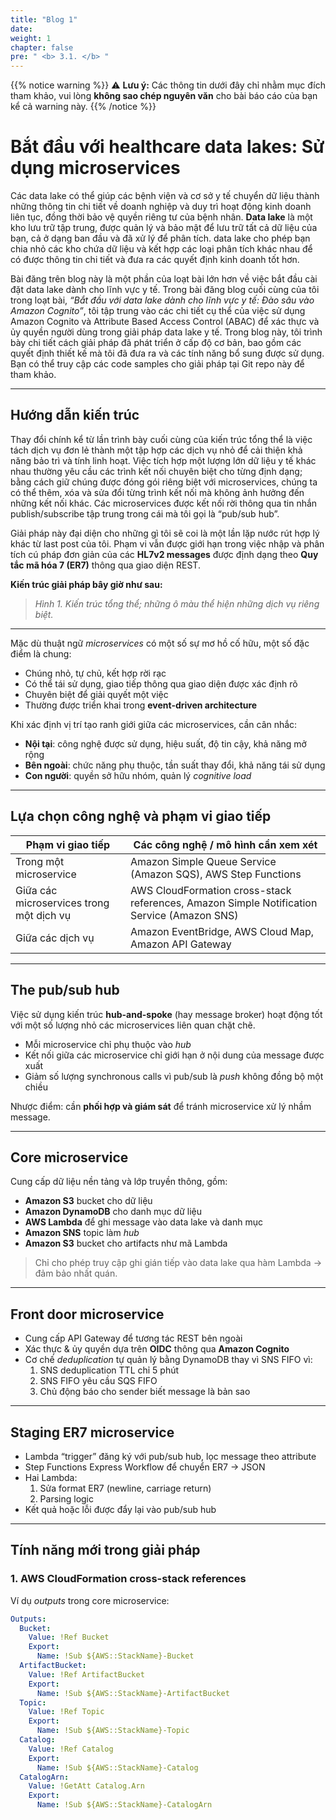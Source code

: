 ```yaml
---
title: "Blog 1"
date: 
weight: 1
chapter: false
pre: " <b> 3.1. </b> "
---
```

{{% notice warning %}}
⚠️ **Lưu ý:** Các thông tin dưới đây chỉ nhằm mục đích tham khảo, vui lòng **không sao chép nguyên văn** cho bài báo cáo của bạn kể cả warning này.
{{% /notice %}}

# Bắt đầu với healthcare data lakes: Sử dụng microservices

Các data lake có thể giúp các bệnh viện và cơ sở y tế chuyển dữ liệu thành những thông tin chi tiết về doanh nghiệp và duy trì hoạt động kinh doanh liên tục, đồng thời bảo vệ quyền riêng tư của bệnh nhân. **Data lake** là một kho lưu trữ tập trung, được quản lý và bảo mật để lưu trữ tất cả dữ liệu của bạn, cả ở dạng ban đầu và đã xử lý để phân tích. data lake cho phép bạn chia nhỏ các kho chứa dữ liệu và kết hợp các loại phân tích khác nhau để có được thông tin chi tiết và đưa ra các quyết định kinh doanh tốt hơn.

Bài đăng trên blog này là một phần của loạt bài lớn hơn về việc bắt đầu cài đặt data lake dành cho lĩnh vực y tế. Trong bài đăng blog cuối cùng của tôi trong loạt bài, *“Bắt đầu với data lake dành cho lĩnh vực y tế: Đào sâu vào Amazon Cognito”*, tôi tập trung vào các chi tiết cụ thể của việc sử dụng Amazon Cognito và Attribute Based Access Control (ABAC) để xác thực và ủy quyền người dùng trong giải pháp data lake y tế. Trong blog này, tôi trình bày chi tiết cách giải pháp đã phát triển ở cấp độ cơ bản, bao gồm các quyết định thiết kế mà tôi đã đưa ra và các tính năng bổ sung được sử dụng. Bạn có thể truy cập các code samples cho giải pháp tại Git repo này để tham khảo.

---

## Hướng dẫn kiến trúc

Thay đổi chính kể từ lần trình bày cuối cùng của kiến trúc tổng thể là việc tách dịch vụ đơn lẻ thành một tập hợp các dịch vụ nhỏ để cải thiện khả năng bảo trì và tính linh hoạt. Việc tích hợp một lượng lớn dữ liệu y tế khác nhau thường yêu cầu các trình kết nối chuyên biệt cho từng định dạng; bằng cách giữ chúng được đóng gói riêng biệt với microservices, chúng ta có thể thêm, xóa và sửa đổi từng trình kết nối mà không ảnh hưởng đến những kết nối khác. Các microservices được kết nối rời thông qua tin nhắn publish/subscribe tập trung trong cái mà tôi gọi là “pub/sub hub”.

Giải pháp này đại diện cho những gì tôi sẽ coi là một lần lặp nước rút hợp lý khác từ last post của tôi. Phạm vi vẫn được giới hạn trong việc nhập và phân tích cú pháp đơn giản của các **HL7v2 messages** được định dạng theo **Quy tắc mã hóa 7 (ER7)** thông qua giao diện REST.

**Kiến trúc giải pháp bây giờ như sau:**

> *Hình 1. Kiến trúc tổng thể; những ô màu thể hiện những dịch vụ riêng biệt.*

---

Mặc dù thuật ngữ *microservices* có một số sự mơ hồ cố hữu, một số đặc điểm là chung:  
- Chúng nhỏ, tự chủ, kết hợp rời rạc  
- Có thể tái sử dụng, giao tiếp thông qua giao diện được xác định rõ  
- Chuyên biệt để giải quyết một việc  
- Thường được triển khai trong **event-driven architecture**

Khi xác định vị trí tạo ranh giới giữa các microservices, cần cân nhắc:  
- **Nội tại**: công nghệ được sử dụng, hiệu suất, độ tin cậy, khả năng mở rộng  
- **Bên ngoài**: chức năng phụ thuộc, tần suất thay đổi, khả năng tái sử dụng  
- **Con người**: quyền sở hữu nhóm, quản lý *cognitive load*

---

## Lựa chọn công nghệ và phạm vi giao tiếp

| Phạm vi giao tiếp                        | Các công nghệ / mô hình cần xem xét                                                        |
| ---------------------------------------- | ------------------------------------------------------------------------------------------ |
| Trong một microservice                   | Amazon Simple Queue Service (Amazon SQS), AWS Step Functions                               |
| Giữa các microservices trong một dịch vụ | AWS CloudFormation cross-stack references, Amazon Simple Notification Service (Amazon SNS) |
| Giữa các dịch vụ                         | Amazon EventBridge, AWS Cloud Map, Amazon API Gateway                                      |

---

## The pub/sub hub

Việc sử dụng kiến trúc **hub-and-spoke** (hay message broker) hoạt động tốt với một số lượng nhỏ các microservices liên quan chặt chẽ.  
- Mỗi microservice chỉ phụ thuộc vào *hub*  
- Kết nối giữa các microservice chỉ giới hạn ở nội dung của message được xuất  
- Giảm số lượng synchronous calls vì pub/sub là *push* không đồng bộ một chiều

Nhược điểm: cần **phối hợp và giám sát** để tránh microservice xử lý nhầm message.

---

## Core microservice

Cung cấp dữ liệu nền tảng và lớp truyền thông, gồm:  
- **Amazon S3** bucket cho dữ liệu  
- **Amazon DynamoDB** cho danh mục dữ liệu  
- **AWS Lambda** để ghi message vào data lake và danh mục  
- **Amazon SNS** topic làm *hub*  
- **Amazon S3** bucket cho artifacts như mã Lambda

> Chỉ cho phép truy cập ghi gián tiếp vào data lake qua hàm Lambda → đảm bảo nhất quán.

---

## Front door microservice

- Cung cấp API Gateway để tương tác REST bên ngoài  
- Xác thực & ủy quyền dựa trên **OIDC** thông qua **Amazon Cognito**  
- Cơ chế *deduplication* tự quản lý bằng DynamoDB thay vì SNS FIFO vì:
  1. SNS deduplication TTL chỉ 5 phút
  2. SNS FIFO yêu cầu SQS FIFO
  3. Chủ động báo cho sender biết message là bản sao

---

## Staging ER7 microservice

- Lambda “trigger” đăng ký với pub/sub hub, lọc message theo attribute  
- Step Functions Express Workflow để chuyển ER7 → JSON  
- Hai Lambda:
  1. Sửa format ER7 (newline, carriage return)
  2. Parsing logic  
- Kết quả hoặc lỗi được đẩy lại vào pub/sub hub

---

## Tính năng mới trong giải pháp

### 1. AWS CloudFormation cross-stack references
Ví dụ *outputs* trong core microservice:
```yaml
Outputs:
  Bucket:
    Value: !Ref Bucket
    Export:
      Name: !Sub ${AWS::StackName}-Bucket
  ArtifactBucket:
    Value: !Ref ArtifactBucket
    Export:
      Name: !Sub ${AWS::StackName}-ArtifactBucket
  Topic:
    Value: !Ref Topic
    Export:
      Name: !Sub ${AWS::StackName}-Topic
  Catalog:
    Value: !Ref Catalog
    Export:
      Name: !Sub ${AWS::StackName}-Catalog
  CatalogArn:
    Value: !GetAtt Catalog.Arn
    Export:
      Name: !Sub ${AWS::StackName}-CatalogArn
